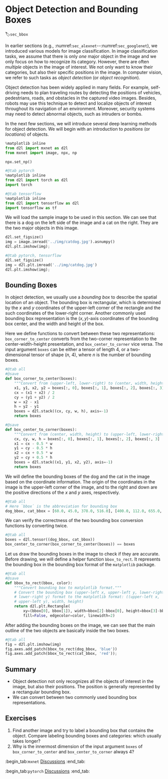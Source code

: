 # Object Detection and Bounding Boxes
:label:`sec_bbox`


In earlier sections (e.g., :numref:`sec_alexnet`--:numref:`sec_googlenet`),
we introduced various models for image classification.
In image classification tasks,
we assume that there is only *one*
major object
in the image and we only focus on how to 
recognize its category.
However, there are often *multiple* objects
in the image of interest.
We not only want to know their categories, but also their specific positions in the image.
In computer vision, we refer to such tasks as *object detection* (or *object recognition*).

Object detection has been
widely applied in many fields.
For example, self-driving needs to plan 
traveling routes
by detecting the positions
of vehicles, pedestrians, roads, and obstacles in the captured video images.
Besides,
robots may use this technique
to detect and localize objects of interest
throughout its navigation of an environment.
Moreover,
security systems
may need to detect abnormal objects, such as intruders or bombs.

In the next few sections, we will introduce 
several deep learning methods for object detection.
We will begin with an introduction
to *positions* (or *locations*) of objects.

```python
%matplotlib inline
from d2l import mxnet as d2l
from mxnet import image, npx, np

npx.set_np()
```

```python
#@tab pytorch
%matplotlib inline
from d2l import torch as d2l
import torch
```

```python
#@tab tensorflow
%matplotlib inline
from d2l import tensorflow as d2l
import tensorflow as tf
```

We will load the sample image to be used in this section. We can see that there is a dog on the left side of the image and a cat on the right.
They are the two major objects in this image.

```python
d2l.set_figsize()
img = image.imread('../img/catdog.jpg').asnumpy()
d2l.plt.imshow(img);
```

```python
#@tab pytorch, tensorflow
d2l.set_figsize()
img = d2l.plt.imread('../img/catdog.jpg')
d2l.plt.imshow(img);
```

## Bounding Boxes


In object detection,
we usually use a *bounding box* to describe the spatial location of an object.
The bounding box is rectangular, which is determined by the $x$ and $y$ coordinates of the upper-left corner of the rectangle and the such coordinates of the lower-right corner. 
Another commonly used bounding box representation is the $(x, y)$-axis
coordinates of the bounding box center, and the width and height of the box.

Here we define functions to convert between these two
representations: 
`box_corner_to_center` converts from the two-corner
representation to the center-width-height presentation,
and `box_center_to_corner` vice versa.
The input argument `boxes` can be either a tensor of length 4,
or a two-dimensional tensor of shape ($n$, 4), where $n$ is the number of bounding boxes.

```python
#@tab all
#@save
def box_corner_to_center(boxes):
    """Convert from (upper-left, lower-right) to (center, width, height)."""
    x1, y1, x2, y2 = boxes[:, 0], boxes[:, 1], boxes[:, 2], boxes[:, 3]
    cx = (x1 + x2) / 2
    cy = (y1 + y2) / 2
    w = x2 - x1
    h = y2 - y1
    boxes = d2l.stack((cx, cy, w, h), axis=-1)
    return boxes

#@save
def box_center_to_corner(boxes):
    """Convert from (center, width, height) to (upper-left, lower-right)."""
    cx, cy, w, h = boxes[:, 0], boxes[:, 1], boxes[:, 2], boxes[:, 3]
    x1 = cx - 0.5 * w
    y1 = cy - 0.5 * h
    x2 = cx + 0.5 * w
    y2 = cy + 0.5 * h
    boxes = d2l.stack((x1, y1, x2, y2), axis=-1)
    return boxes
```

We will define the bounding boxes of the dog and the cat in the image based
on the coordinate information.
The origin of the coordinates in the image
is the upper-left corner of the image, and to the right and down are the
positive directions of the $x$ and $y$ axes, respectively.

```python
#@tab all
# Here `bbox` is the abbreviation for bounding box
dog_bbox, cat_bbox = [60.0, 45.0, 378.0, 516.0], [400.0, 112.0, 655.0, 493.0]
```

We can verify the correctness of the two
bounding box conversion functions by converting twice.

```python
#@tab all
boxes = d2l.tensor((dog_bbox, cat_bbox))
box_center_to_corner(box_corner_to_center(boxes)) == boxes
```

Let us draw the bounding boxes in the image to check if they are accurate.
Before drawing, we will define a helper function `bbox_to_rect`. It represents the bounding box in the bounding box format of the  `matplotlib` package.

```python
#@tab all
#@save
def bbox_to_rect(bbox, color):
    """Convert bounding box to matplotlib format."""
    # Convert the bounding box (upper-left x, upper-left y, lower-right x,
    # lower-right y) format to the matplotlib format: ((upper-left x,
    # upper-left y), width, height)
    return d2l.plt.Rectangle(
        xy=(bbox[0], bbox[1]), width=bbox[2]-bbox[0], height=bbox[3]-bbox[1],
        fill=False, edgecolor=color, linewidth=2)
```

After adding the bounding boxes on the image,
we can see that the main outline of the two objects are basically inside the two boxes.

```python
#@tab all
fig = d2l.plt.imshow(img)
fig.axes.add_patch(bbox_to_rect(dog_bbox, 'blue'))
fig.axes.add_patch(bbox_to_rect(cat_bbox, 'red'));
```

## Summary

* Object detection not only recognizes all the objects of interest in the image, but also their positions. The position is generally represented by a rectangular bounding box.
* We can convert between two commonly used bounding box representations.

## Exercises

1. Find another image and try to label a bounding box that contains the object. Compare labeling bounding boxes and categories: which usually takes longer?
1. Why is the innermost dimension of the input argument `boxes` of `box_corner_to_center` and `box_center_to_corner` always 4?


:begin_tab:`mxnet`
[Discussions](https://discuss.d2l.ai/t/369)
:end_tab:

:begin_tab:`pytorch`
[Discussions](https://discuss.d2l.ai/t/1527)
:end_tab:
